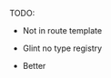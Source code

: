 TODO:

- Not in route template
- Glint no type registry
- Better <style> example?
- TypeScript examples?
- Not working in v2 addon (separate setup)
- codemod
- no ember-cli generate?
- no docs
- automatic imports in handlebars

- addon author section/using addons
- No more Jw::Button
  -> Button or JwButton
  - Autocomplete by class name